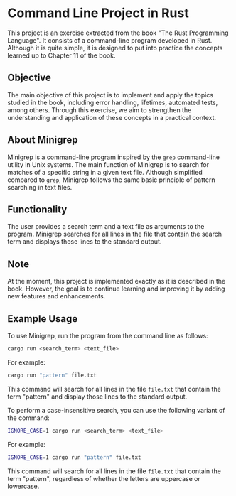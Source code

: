 # Command Line Project in Rust

This project is an exercise extracted from the book "The Rust Programming Language". It consists of a command-line program developed in Rust. Although it is quite simple, it is designed to put into practice the concepts learned up to Chapter 11 of the book.

## Objective
The main objective of this project is to implement and apply the topics studied in the book, including error handling, lifetimes, automated tests, among others. Through this exercise, we aim to strengthen the understanding and application of these concepts in a practical context.

## About Minigrep
Minigrep is a command-line program inspired by the `grep` command-line utility in Unix systems. The main function of Minigrep is to search for matches of a specific string in a given text file. Although simplified compared to `grep`, Minigrep follows the same basic principle of pattern searching in text files.

## Functionality
The user provides a search term and a text file as arguments to the program. Minigrep searches for all lines in the file that contain the search term and displays those lines to the standard output.

## Note
At the moment, this project is implemented exactly as it is described in the book. However, the goal is to continue learning and improving it by adding new features and enhancements.

## Example Usage
To use Minigrep, run the program from the command line as follows:

```sh
cargo run <search_term> <text_file>
```

For example:

```sh
cargo run "pattern" file.txt
```

This command will search for all lines in the file `file.txt` that contain the term "pattern" and display those lines to the standard output.

To perform a case-insensitive search, you can use the following variant of the command:

```sh
IGNORE_CASE=1 cargo run <search_term> <text_file>
```

For example:

```sh
IGNORE_CASE=1 cargo run "pattern" file.txt
```

This command will search for all lines in the file `file.txt` that contain the term "pattern", regardless of whether the letters are uppercase or lowercase.
